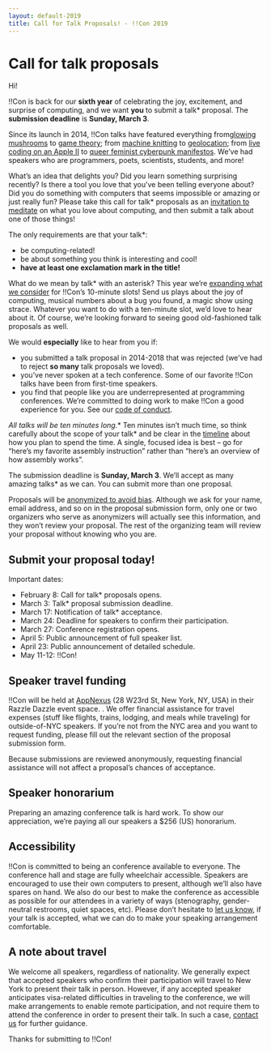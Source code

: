 ```yaml
---
layout: default-2019
title: Call for Talk Proposals! - !!Con 2019
---
```


# Call for talk proposals

Hi!

!!Con is back for our **sixth year** of celebrating the joy, excitement, and surprise of computing, and we want **you** to submit a talk* proposal. The **submission deadline** is **Sunday, March 3**.

Since its launch in 2014, !!Con talks have featured everything from[glowing mushrooms](https://www.youtube.com/watch?v=T75FvUDirNM) to [game theory](https://www.youtube.com/watch?v=RHg2JIvoaq0); from [machine knitting](https://www.youtube.com/watch?v=ihqcgrR0azw) to [geolocation](https://www.youtube.com/watch?v=NvShiF4tnMM); from [live coding on an Apple II](https://www.youtube.com/watch?v=DY4t9IHFD4E) to [queer feminist cyberpunk manifestos](https://www.youtube.com/watch?v=5GiQovHaT_g). We’ve had speakers who are programmers, poets, scientists, students, and more!

What’s an idea that delights you? Did you learn something surprising recently? Is there a tool you love that you’ve been telling everyone about? Did you do something with computers that seems impossible or amazing or just really fun? Please take this call for talk* proposals as an [invitation to meditate](https://twitter.com/akaptur/status/583115830621184000) on what you love about computing, and then submit a talk about one of those things!

The only requirements are that your talk*:

  * be computing-related!
  * be about something you think is interesting and cool!
  * **have at least one exclamation mark in the title!**

What do we mean by talk* with an asterisk? This year we’re [expanding what we consider](https://organicdonut.com/2019/01/expanding-the-con-aesthetic/) for !!Con’s 10-minute slots! Send us plays about the joy of computing, musical numbers about a bug you found, a magic show using strace. Whatever you want to do with a ten-minute slot, we’d love to hear about it. Of course, we’re looking forward to seeing good old-fashioned talk proposals as well.

We would **especially** like to hear from you if:

  * you submitted a talk proposal in 2014-2018 that was rejected (we’ve had to reject **so many** talk proposals we loved).
  * you’ve never spoken at a tech conference. Some of our favorite !!Con talks have been from first-time speakers.
  * you find that people like you are underrepresented at programming conferences. We’re committed to doing work to make !!Con a good experience for you. See our [code of conduct](conduct.html).

**All talks* will be ten minutes long.** Ten minutes isn’t much time, so think carefully about the scope of your talk* and be clear in the [timeline](http://composition.al/blog/2017/06/30/how-to-write-a-timeline-for-a-bangbangcon-talk-proposal/) about how you plan to spend the time. A single, focused idea is best – go for “here’s my favorite assembly instruction” rather than “here’s an overview of how assembly works”.

The submission deadline is **Sunday, March 3**. We’ll accept as many amazing talks* as we can. You can submit more than one proposal.

Proposals will be [anonymized to avoid bias](https://organicdonut.com/2018/03/the-con-talk-anonymization-and-selection-process/). Although we ask for your name, email address, and so on in the proposal submission form, only one or two organizers who serve as anonymizers will actually see this information, and they won’t review your proposal. The rest of the organizing team will review your proposal without knowing who you are.

## Submit your proposal today!

Important dates:

  * February 8: Call for talk* proposals opens.
  * March 3: Talk* proposal submission deadline.
  * March 17: Notification of talk* acceptance.
  * March 24: Deadline for speakers to confirm their participation.
  * March 27: Conference registration opens.
  * April 5: Public announcement of full speaker list.
  * April 23: Public announcement of detailed schedule.
  * May 11-12: !!Con!

## Speaker travel funding

!!Con will be held at [AppNexus](http://appnexus.com) (28 W23rd St, New York, NY, USA) in their Razzle Dazzle event space. . We offer financial assistance for travel expenses (stuff like flights, trains, lodging, and meals while traveling) for outside-of-NYC speakers. If you’re not from the NYC area and you want to request funding, please fill out the relevant section of the proposal submission form.

Because submissions are reviewed anonymously, requesting financial assistance will not affect a proposal’s chances of acceptance.

## Speaker honorarium

Preparing an amazing conference talk is hard work. To show our appreciation, we’re paying all our speakers a $256 (US) honorarium.

## Accessibility

!!Con is committed to being an conference available to everyone. The conference hall and stage are fully wheelchair accessible. Speakers are encouraged to use their own computers to present, although we’ll also have spares on hand. We also do our best to make the conference as accessible as possible for our attendees in a variety of ways (stenography, gender-neutral restrooms, quiet spaces, etc). Please don’t hesitate to [let us know](index.html#organizers), if your talk is accepted, what we can do to make your speaking arrangement comfortable.

## A note about travel

We welcome all speakers, regardless of nationality. We generally expect that accepted speakers who confirm their participation will travel to New York to present their talk in person. However, if any accepted speaker anticipates visa-related difficulties in traveling to the conference, we will make arrangements to enable remote participation, and not require them to attend the conference in order to present their talk. In such a case, [contact us](index.html#organizers) for further guidance.

Thanks for submitting to !!Con!